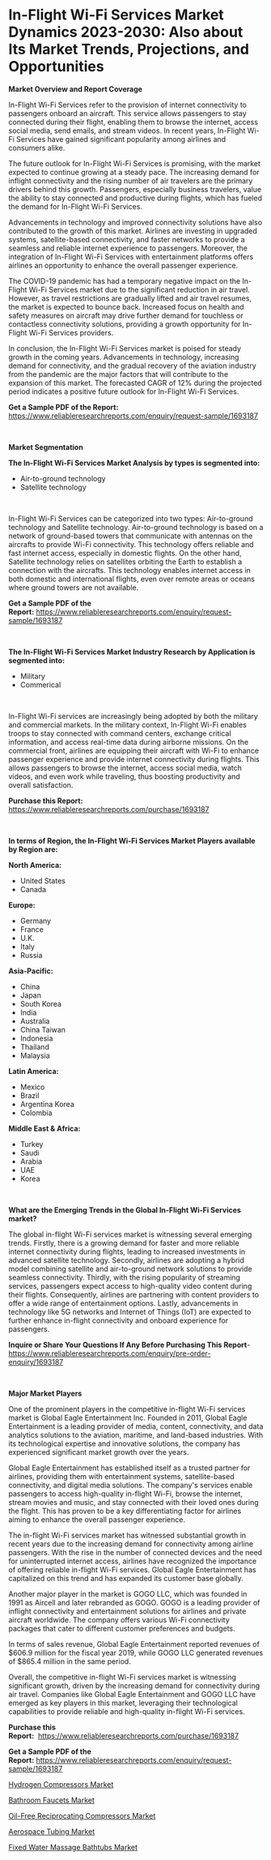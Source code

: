 <p><h1>In-Flight Wi-Fi Services Market Dynamics 2023-2030: Also about Its Market Trends, Projections, and Opportunities</h1></p><p><strong>Market Overview and Report Coverage</strong></p>
<p><p>In-Flight Wi-Fi Services refer to the provision of internet connectivity to passengers onboard an aircraft. This service allows passengers to stay connected during their flight, enabling them to browse the internet, access social media, send emails, and stream videos. In recent years, In-Flight Wi-Fi Services have gained significant popularity among airlines and consumers alike.</p><p>The future outlook for In-Flight Wi-Fi Services is promising, with the market expected to continue growing at a steady pace. The increasing demand for inflight connectivity and the rising number of air travelers are the primary drivers behind this growth. Passengers, especially business travelers, value the ability to stay connected and productive during flights, which has fueled the demand for In-Flight Wi-Fi Services.</p><p>Advancements in technology and improved connectivity solutions have also contributed to the growth of this market. Airlines are investing in upgraded systems, satellite-based connectivity, and faster networks to provide a seamless and reliable internet experience to passengers. Moreover, the integration of In-Flight Wi-Fi Services with entertainment platforms offers airlines an opportunity to enhance the overall passenger experience.</p><p>The COVID-19 pandemic has had a temporary negative impact on the In-Flight Wi-Fi Services market due to the significant reduction in air travel. However, as travel restrictions are gradually lifted and air travel resumes, the market is expected to bounce back. Increased focus on health and safety measures on aircraft may drive further demand for touchless or contactless connectivity solutions, providing a growth opportunity for In-Flight Wi-Fi Services providers.</p><p>In conclusion, the In-Flight Wi-Fi Services market is poised for steady growth in the coming years. Advancements in technology, increasing demand for connectivity, and the gradual recovery of the aviation industry from the pandemic are the major factors that will contribute to the expansion of this market. The forecasted CAGR of 12% during the projected period indicates a positive future outlook for In-Flight Wi-Fi Services.</p></p>
<p><strong>Get a Sample PDF of the Report:</strong> <a href="https://www.reliableresearchreports.com/enquiry/request-sample/1693187">https://www.reliableresearchreports.com/enquiry/request-sample/1693187</a></p>
<p>&nbsp;</p>
<p><strong>Market Segmentation</strong></p>
<p><strong>The In-Flight Wi-Fi Services Market Analysis by types is segmented into:</strong></p>
<p><ul><li>Air-to-ground technology</li><li>Satellite technology</li></ul></p>
<p>&nbsp;</p>
<p><p>In-Flight Wi-Fi Services can be categorized into two types: Air-to-ground technology and Satellite technology. Air-to-ground technology is based on a network of ground-based towers that communicate with antennas on the aircrafts to provide Wi-Fi connectivity. This technology offers reliable and fast internet access, especially in domestic flights. On the other hand, Satellite technology relies on satellites orbiting the Earth to establish a connection with the aircrafts. This technology enables internet access in both domestic and international flights, even over remote areas or oceans where ground towers are not available.</p></p>
<p><strong>Get a Sample PDF of the Report:</strong>&nbsp;<a href="https://www.reliableresearchreports.com/enquiry/request-sample/1693187">https://www.reliableresearchreports.com/enquiry/request-sample/1693187</a></p>
<p>&nbsp;</p>
<p><strong>The In-Flight Wi-Fi Services Market Industry Research by Application is segmented into:</strong></p>
<p><ul><li>Military</li><li>Commerical</li></ul></p>
<p>&nbsp;</p>
<p><p>In-Flight Wi-Fi services are increasingly being adopted by both the military and commercial markets. In the military context, In-Flight Wi-Fi enables troops to stay connected with command centers, exchange critical information, and access real-time data during airborne missions. On the commercial front, airlines are equipping their aircraft with Wi-Fi to enhance passenger experience and provide internet connectivity during flights. This allows passengers to browse the internet, access social media, watch videos, and even work while traveling, thus boosting productivity and overall satisfaction.</p></p>
<p><strong>Purchase this Report:</strong>&nbsp; <a href="https://www.reliableresearchreports.com/purchase/1693187">https://www.reliableresearchreports.com/purchase/1693187</a></p>
<p>&nbsp;</p>
<p><strong>In terms of Region, the In-Flight Wi-Fi Services Market Players available by Region are:</strong></p>
<p>
    <p> <strong> North America: </strong>
        <ul>
            <li>United States</li>
            <li>Canada</li>
        </ul>
        </p> 
    <p> <strong> Europe: </strong>
        <ul>
            <li>Germany</li>
            <li>France</li>
            <li>U.K.</li>
            <li>Italy</li>
            <li>Russia</li>
        </ul>
        </p> 
    <p> <strong> Asia-Pacific: </strong>
        <ul>
            <li>China</li>
            <li>Japan</li>
            <li>South Korea</li>
            <li>India</li>
            <li>Australia</li>
            <li>China Taiwan</li>
            <li>Indonesia</li>
            <li>Thailand</li>
            <li>Malaysia</li>
        </ul>
        </p> 
    <p> <strong> Latin America: </strong>
        <ul>
            <li>Mexico</li>
            <li>Brazil</li>
            <li>Argentina Korea</li>
            <li>Colombia</li>
        </ul>
        </p> 
    <p> <strong> Middle East & Africa: </strong>
        <ul>
            <li>Turkey</li>
            <li>Saudi</li>
            <li>Arabia</li>
            <li>UAE</li>
            <li>Korea</li>
        </ul>
    </p>
    </p>
<p>&nbsp;</p>
<p><strong>What are the Emerging Trends in the Global In-Flight Wi-Fi Services market?</strong></p>
<p><p>The global in-flight Wi-Fi services market is witnessing several emerging trends. Firstly, there is a growing demand for faster and more reliable internet connectivity during flights, leading to increased investments in advanced satellite technology. Secondly, airlines are adopting a hybrid model combining satellite and air-to-ground network solutions to provide seamless connectivity. Thirdly, with the rising popularity of streaming services, passengers expect access to high-quality video content during their flights. Consequently, airlines are partnering with content providers to offer a wide range of entertainment options. Lastly, advancements in technology like 5G networks and Internet of Things (IoT) are expected to further enhance in-flight connectivity and onboard experience for passengers.</p></p>
<p><strong>Inquire or Share Your Questions If Any Before Purchasing This Report</strong>- <a href="https://www.reliableresearchreports.com/enquiry/pre-order-enquiry/1693187">https://www.reliableresearchreports.com/enquiry/pre-order-enquiry/1693187</a></p>
<p>&nbsp;</p>
<p><strong>Major Market Players</strong></p>
<p><p>One of the prominent players in the competitive in-flight Wi-Fi services market is Global Eagle Entertainment Inc. Founded in 2011, Global Eagle Entertainment is a leading provider of media, content, connectivity, and data analytics solutions to the aviation, maritime, and land-based industries. With its technological expertise and innovative solutions, the company has experienced significant market growth over the years.</p><p>Global Eagle Entertainment has established itself as a trusted partner for airlines, providing them with entertainment systems, satellite-based connectivity, and digital media solutions. The company's services enable passengers to access high-quality in-flight Wi-Fi, browse the internet, stream movies and music, and stay connected with their loved ones during the flight. This has proven to be a key differentiating factor for airlines aiming to enhance the overall passenger experience.</p><p>The in-flight Wi-Fi services market has witnessed substantial growth in recent years due to the increasing demand for connectivity among airline passengers. With the rise in the number of connected devices and the need for uninterrupted internet access, airlines have recognized the importance of offering reliable in-flight Wi-Fi services. Global Eagle Entertainment has capitalized on this trend and has expanded its customer base globally.</p><p>Another major player in the market is GOGO LLC, which was founded in 1991 as Aircell and later rebranded as GOGO. GOGO is a leading provider of inflight connectivity and entertainment solutions for airlines and private aircraft worldwide. The company offers various Wi-Fi connectivity packages that cater to different customer preferences and budgets.</p><p>In terms of sales revenue, Global Eagle Entertainment reported revenues of $606.9 million for the fiscal year 2019, while GOGO LLC generated revenues of $865.4 million in the same period.</p><p>Overall, the competitive in-flight Wi-Fi services market is witnessing significant growth, driven by the increasing demand for connectivity during air travel. Companies like Global Eagle Entertainment and GOGO LLC have emerged as key players in this market, leveraging their technological capabilities to provide reliable and high-quality in-flight Wi-Fi services.</p></p>
<p><strong>Purchase this Report:</strong>&nbsp;&nbsp;<a href="https://www.reliableresearchreports.com/purchase/1693187">https://www.reliableresearchreports.com/purchase/1693187</a></p>
<p></p>
<p><strong>Get a Sample PDF of the Report:</strong>&nbsp;<a href="https://www.reliableresearchreports.com/enquiry/request-sample/1693187">https://www.reliableresearchreports.com/enquiry/request-sample/1693187</a></p>
<p><p><a href="https://medium.com/@prakrishnarp23/hydrogen-compressors-market-report-reveals-the-latest-trends-and-growth-opportunities-of-this-9c7d19e1ea5b">Hydrogen Compressors Market</a></p><p><a href="https://www.linkedin.com/pulse/bathroom-faucets-market-size-2023-2030-global-industrial-ho3ue/">Bathroom Faucets Market</a></p><p><a href="https://medium.com/@rajuchacharp23/oil-free-reciprocating-compressors-market-size-reveals-the-best-marketing-channels-in-global-cb89eadac7b8">Oil-Free Reciprocating Compressors Market</a></p><p><a href="https://github.com/jhonwin654/Market-Research-Report-List-1/blob/main/aerospace-tubing-market.md">Aerospace Tubing Market</a></p><p><a href="https://www.linkedin.com/pulse/fixed-water-massage-bathtubs-market-share-amp-new-trends-micee/">Fixed Water Massage Bathtubs Market</a></p></p>